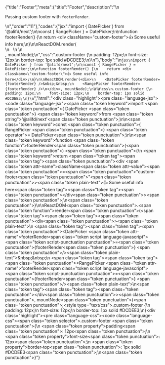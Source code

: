 {"title":"Footer","meta":{"title":"Footer","description":"\n<p>Passing custom footer with <code>footerRender</code>.</p>\n","order":"11"},"codes":{"jsx":"import { DatePicker } from '@alifd/next';\n\nconst { RangePicker } = DatePicker;\n\nfunction footerRender() {\n    return <div className=\"custom-footer\">👍 Some useful info here</div>;\n}\n\nReactDOM.render(<div>\n    <DatePicker footerRender={footerRender} />&nbsp;&nbsp;\n    <RangePicker footerRender={footerRender} />\n</div>, mountNode);\n","css":".custom-footer {\n    padding: 12px;\n    font-size: 12px;\n    border-top: 1px solid #DCDEE3;\n}\n"},"body":"\n````jsx\nimport { DatePicker } from '@alifd/next';\n\nconst { RangePicker } = DatePicker;\n\nfunction footerRender() {\n    return <div className=\"custom-footer\">👍 Some useful info here</div>;\n}\n\nReactDOM.render(<div>\n    <DatePicker footerRender={footerRender} />&nbsp;&nbsp;\n    <RangePicker footerRender={footerRender} />\n</div>, mountNode);\n````\n\n````css\n.custom-footer {\n    padding: 12px;\n    font-size: 12px;\n    border-top: 1px solid #DCDEE3;\n}\n````","html":"<script>(function(){\"use strict\";\n\nvar _next = require(\"@alifd/next\");\n\nvar RangePicker = _next.DatePicker.RangePicker;\n\n\nfunction footerRender() {\n    return React.createElement(\n        \"div\",\n        { className: \"custom-footer\" },\n        \"\\uD83D\\uDC4D Some useful info here\"\n    );\n}\n\nReactDOM.render(React.createElement(\n    \"div\",\n    null,\n    React.createElement(_next.DatePicker, { footerRender: footerRender }),\n    \"\\xA0\\xA0\",\n    React.createElement(RangePicker, { footerRender: footerRender })\n), mountNode);})()</script><div class=\"highlight\"><pre class=\"language-jsx\"><code class=\"language-jsx\"><span class=\"token keyword\">import</span> <span class=\"token punctuation\">{</span> DatePicker <span class=\"token punctuation\">}</span> <span class=\"token keyword\">from</span> <span class=\"token string\">'@alifd/next'</span><span class=\"token punctuation\">;</span>\n\n<span class=\"token keyword\">const</span> <span class=\"token punctuation\">{</span> RangePicker <span class=\"token punctuation\">}</span> <span class=\"token operator\">=</span> DatePicker<span class=\"token punctuation\">;</span>\n\n<span class=\"token keyword\">function</span> <span class=\"token function\">footerRender</span><span class=\"token punctuation\">(</span><span class=\"token punctuation\">)</span> <span class=\"token punctuation\">{</span>\n    <span class=\"token keyword\">return</span> <span class=\"token tag\"><span class=\"token tag\"><span class=\"token punctuation\">&lt;</span>div</span> <span class=\"token attr-name\">className</span><span class=\"token attr-value\"><span class=\"token punctuation\">=</span><span class=\"token punctuation\">\"</span>custom-footer<span class=\"token punctuation\">\"</span></span><span class=\"token punctuation\">></span></span><span class=\"token plain-text\">👍 Some useful info here</span><span class=\"token tag\"><span class=\"token tag\"><span class=\"token punctuation\">&lt;/</span>div</span><span class=\"token punctuation\">></span></span><span class=\"token punctuation\">;</span>\n<span class=\"token punctuation\">}</span>\n\nReactDOM<span class=\"token punctuation\">.</span><span class=\"token function\">render</span><span class=\"token punctuation\">(</span><span class=\"token tag\"><span class=\"token tag\"><span class=\"token punctuation\">&lt;</span>div</span><span class=\"token punctuation\">></span></span><span class=\"token plain-text\">\n    </span><span class=\"token tag\"><span class=\"token tag\"><span class=\"token punctuation\">&lt;</span>DatePicker</span> <span class=\"token attr-name\">footerRender</span><span class=\"token script language-javascript\"><span class=\"token script-punctuation punctuation\">=</span><span class=\"token punctuation\">{</span>footerRender<span class=\"token punctuation\">}</span></span> <span class=\"token punctuation\">/></span></span><span class=\"token plain-text\">&amp;nbsp;&amp;nbsp;\n    </span><span class=\"token tag\"><span class=\"token tag\"><span class=\"token punctuation\">&lt;</span>RangePicker</span> <span class=\"token attr-name\">footerRender</span><span class=\"token script language-javascript\"><span class=\"token script-punctuation punctuation\">=</span><span class=\"token punctuation\">{</span>footerRender<span class=\"token punctuation\">}</span></span> <span class=\"token punctuation\">/></span></span><span class=\"token plain-text\">\n</span><span class=\"token tag\"><span class=\"token tag\"><span class=\"token punctuation\">&lt;/</span>div</span><span class=\"token punctuation\">></span></span><span class=\"token punctuation\">,</span> mountNode<span class=\"token punctuation\">)</span><span class=\"token punctuation\">;</span></code></pre></div><style type=\"text/css\">.custom-footer {\n    padding: 12px;\n    font-size: 12px;\n    border-top: 1px solid #DCDEE3;\n}</style><div class=\"highlight\"><pre class=\"language-css\"><code class=\"language-css\"><span class=\"token selector\">.custom-footer</span> <span class=\"token punctuation\">{</span>\n    <span class=\"token property\">padding</span><span class=\"token punctuation\">:</span> 12px<span class=\"token punctuation\">;</span>\n    <span class=\"token property\">font-size</span><span class=\"token punctuation\">:</span> 12px<span class=\"token punctuation\">;</span>\n    <span class=\"token property\">border-top</span><span class=\"token punctuation\">:</span> 1px solid #DCDEE3<span class=\"token punctuation\">;</span>\n<span class=\"token punctuation\">}</span></code></pre></div>"}